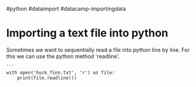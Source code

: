 

#python #dataimport #datacamp-importingdata
# Importing a text file into python

Sometimes we want to sequentially read a file into python line by line. For this we can use the python method 'readline'.

	```
	with open('huck_finn.txt', 'r') as file:
	    print(file.readline()) 